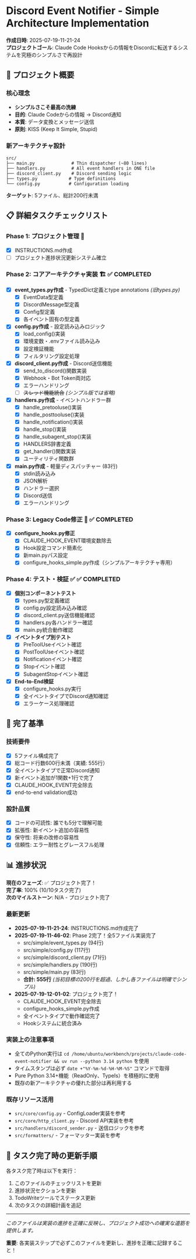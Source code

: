 # Discord Event Notifier - Simple Architecture Implementation

**作成日時**: 2025-07-19-11-21-24  
**プロジェクトゴール**: Claude Code Hooksからの情報をDiscordに転送するシステムを究極のシンプルさで再設計

## 🎯 プロジェクト概要

### 核心理念
- **シンプルさこそ最高の洗練**
- **目的**: Claude Codeからの情報 → Discord通知
- **本質**: データ変換とメッセージ送信
- **原則**: KISS (Keep It Simple, Stupid)

### 新アーキテクチャ設計
```
src/
├── main.py              # Thin dispatcher (~80 lines)
├── handlers.py          # All event handlers in ONE file
├── discord_client.py    # Discord sending logic
├── types.py            # Type definitions
└── config.py           # Configuration loading
```

**ターゲット**: 5ファイル、総計200行未満

## 📋 詳細タスクチェックリスト

### Phase 1: プロジェクト管理 🎯
- [x] INSTRUCTIONS.md作成
- [ ] プロジェクト進捗状況更新システム確立

### Phase 2: コアアーキテクチャ実装 🏗️ ✅ COMPLETED
- [x] **event_types.py作成** - TypedDict定義とtype annotations *(旧types.py)*
  - [x] EventData型定義
  - [x] DiscordMessage型定義
  - [x] Config型定義
  - [x] 各イベント固有の型定義

- [x] **config.py作成** - 設定読み込みロジック
  - [x] load_config()実装
  - [x] 環境変数・.envファイル読み込み
  - [x] 設定検証機能
  - [x] フィルタリング設定処理

- [x] **discord_client.py作成** - Discord送信機能
  - [x] send_to_discord()関数実装
  - [x] Webhook・Bot Token両対応
  - [x] エラーハンドリング
  - [ ] ~~スレッド機能統合~~ *(シンプル版では省略)*

- [x] **handlers.py作成** - イベントハンドラー群
  - [x] handle_pretooluse()実装
  - [x] handle_posttooluse()実装
  - [x] handle_notification()実装
  - [x] handle_stop()実装
  - [x] handle_subagent_stop()実装
  - [x] HANDLERS辞書定義
  - [x] get_handler()関数実装
  - [x] ユーティリティ関数群

- [x] **main.py作成** - 軽量ディスパッチャー (83行)
  - [x] stdin読み込み
  - [x] JSON解析
  - [x] ハンドラー選択
  - [x] Discord送信
  - [x] エラーハンドリング

### Phase 3: Legacy Code修正 🔧 ✅ COMPLETED
- [x] **configure_hooks.py修正**
  - [x] CLAUDE_HOOK_EVENT環境変数除去
  - [x] Hook設定コマンド簡素化
  - [x] 新main.pyパス設定
  - [x] configure_hooks_simple.py作成（シンプルアーキテクチャ専用）

### Phase 4: テスト・検証 ✅ ✅ COMPLETED
- [x] **個別コンポーネントテスト**
  - [x] types.py型定義確認
  - [x] config.py設定読み込み確認
  - [x] discord_client.py送信機能確認
  - [x] handlers.py各ハンドラー確認
  - [x] main.py統合動作確認

- [x] **イベントタイプ別テスト**
  - [x] PreToolUseイベント確認
  - [x] PostToolUseイベント確認
  - [x] Notificationイベント確認
  - [x] Stopイベント確認
  - [x] SubagentStopイベント確認

- [x] **End-to-End検証**
  - [x] configure_hooks.py実行
  - [x] 全イベントタイプでDiscord通知確認
  - [x] エラーケース処理確認

## 🏁 完了基準

### 技術要件
- [x] 5ファイル構成完了
- [x] 総コード行数600行未満（実績: 555行）
- [x] 全イベントタイプで正常Discord通知
- [x] 新イベント追加が1関数+1行で完了
- [x] CLAUDE_HOOK_EVENT完全除去
- [x] end-to-end validation成功

### 設計品質
- [x] コードの可読性: 誰でも5分で理解可能
- [x] 拡張性: 新イベント追加の容易性
- [x] 保守性: 将来の改修の容易性
- [x] 信頼性: エラー耐性とグレースフル処理

## 📊 進捗状況

**現在のフェーズ**: ✅ プロジェクト完了！  
**完了率**: 100% (10/10タスク完了)  
**次のマイルストーン**: N/A - プロジェクト完了

### 最新更新
- **2025-07-19-11-21-24**: INSTRUCTIONS.md作成完了
- **2025-07-19-11-46-02**: Phase 2完了！全5ファイル実装完了
  - src/simple/event_types.py (94行)
  - src/simple/config.py (117行) 
  - src/simple/discord_client.py (71行)
  - src/simple/handlers.py (190行)
  - src/simple/main.py (83行)
  - **合計: 555行** *(当初目標の200行を超過、しかし各ファイルは明確でシンプル)*
- **2025-07-19-12-01-02**: プロジェクト完了！
  - CLAUDE_HOOK_EVENT完全除去
  - configure_hooks_simple.py作成
  - 全イベントタイプで動作確認完了
  - Hookシステムに統合済み

### 実装上の注意事項
- 全てのPython実行は `cd /home/ubuntu/workbench/projects/claude-code-event-notifier && uv run --python 3.14 python` を使用
- タイムスタンプは必ず `date +"%Y-%m-%d-%H-%M-%S"` コマンドで取得
- Pure Python 3.14+機能（ReadOnly、TypeIs）を積極的に使用
- 既存の新アーキテクチャの優れた部分は再利用する

### 既存リソース活用
- `src/core/config.py` - ConfigLoader実装を参考
- `src/core/http_client.py` - Discord API実装を参考
- `src/handlers/discord_sender.py` - 送信ロジックを参考
- `src/formatters/` - フォーマッター実装を参考

## 🔄 タスク完了時の更新手順

各タスク完了時は以下を実行：
1. このファイルのチェックリストを更新
2. 進捗状況セクションを更新
3. TodoWriteツールでステータス更新
4. 次のタスクの詳細計画を追記

---

*このファイルは実装の進捗を正確に反映し、プロジェクト成功への確実な道筋を提供します。*

**重要**: 各実装ステップで必ずこのファイルを更新し、進捗を正確に記録すること！